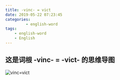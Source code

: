 ```yaml
---
title: -vinc- = vict
date: 2019-05-22 07:23:45
categories:
         - english-word
tags: 
    - english-word
    - English
---
```


## 这是词根 -vinc- = -vict- 的思维导图 


![vinc=vict](https://user-gold-cdn.xitu.io/2019/5/27/16af7aa2d81e77a8?w=2582&h=1268&f=png&s=193691)